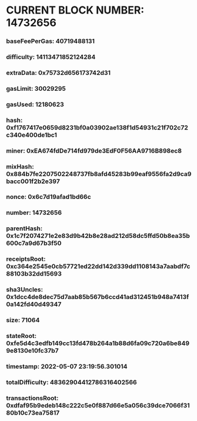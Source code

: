 # CURRENT BLOCK NUMBER: 14732656

### baseFeePerGas: 40719488131
### difficulty: 14113471852124284
### extraData: 0x75732d656173742d31
### gasLimit: 30029295
### gasUsed: 12180623
### hash: 0xf1767417e0659d8231bf0a03902ae138f1d54931c21f702c72c340e400de1bc1
### miner: 0xEA674fdDe714fd979de3EdF0F56AA9716B898ec8
### mixHash: 0x884b7fe2207502248737fb8afd45283b99eaf9556fa2d9ca9bacc001f2b2e397
### nonce: 0x6c7d19afad1bd66c
### number: 14732656
### parentHash: 0x1c7f2074271e2e83d9b42b8e28ad212d58dc5ffd50b8ea35b600c7a9d67b3f50
### receiptsRoot: 0xc364e2545e0cb57721ed22dd142d339dd1108143a7aabdf7c88103b32dd15693
### sha3Uncles: 0x1dcc4de8dec75d7aab85b567b6ccd41ad312451b948a7413f0a142fd40d49347
### size: 71064
### stateRoot: 0xfe5d4c3edfb149cc13fd478b264a1b88d6fa09c720a6be8499e8130e10fc37b7
### timestamp: 2022-05-07 23:19:56.301014
### totalDifficulty: 48362904412786316402566
### transactionsRoot: 0xdfaf95b9edeb148c222c5e0f887d66e5a056c39dce7066f3180b10c73ea75817
